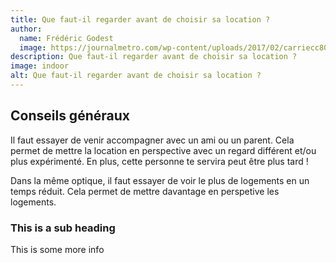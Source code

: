```yaml
---
title: Que faut-il regarder avant de choisir sa location ?
author:
  name: Frédéric Godest
  image: https://journalmetro.com/wp-content/uploads/2017/02/carriecc80res-decc81tective_c100.jpg?w=860
description: Que faut-il regarder avant de choisir sa location ?
image: indoor
alt: Que faut-il regarder avant de choisir sa location ?
---
```


## Conseils généraux

Il faut essayer de venir accompagner avec un ami ou un parent. Cela permet de mettre la location en perspective avec un regard différent et/ou plus expérimenté. En plus, cette personne te servira peut être plus tard ! 

Dans la même optique, il faut essayer de voir le plus de logements en un temps réduit. Cela permet de mettre davantage en perspetive les logements.

### This is a sub heading

This is some more info


